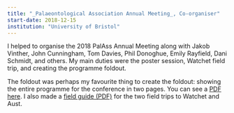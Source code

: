 ```yaml
---
title: "_Palaeontological Association Annual Meeting_, Co-organiser"
start-date: 2018-12-15
institution: "University of Bristol"
---
```

I helped to organise the 2018 PalAss Annual Meeting along with Jakob Vinther,
John Cunningham, Tom Davies, Phil Donoghue, Emily Rayfield, Dani Schmidt, and
others. My main duties were the poster session, Watchet field trip, and creating
the programme foldout.

The foldout was perhaps my favourite thing to create the foldout: showing the
entire programme for the conference in two pages. You can see a [PDF
here](/assets/pdfs/palass2018-foldout.pdf). I also made a [field guide
(PDF)](/assets/pdfs/palass2018-fieldguide.pdf) for the
two field trips to Watchet and Aust.
